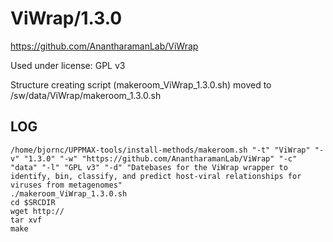 ViWrap/1.3.0
========================

<https://github.com/AnantharamanLab/ViWrap>

Used under license:
GPL v3


Structure creating script (makeroom_ViWrap_1.3.0.sh) moved to /sw/data/ViWrap/makeroom_1.3.0.sh

LOG
---

    /home/bjornc/UPPMAX-tools/install-methods/makeroom.sh "-t" "ViWrap" "-v" "1.3.0" "-w" "https://github.com/AnantharamanLab/ViWrap" "-c" "data" "-l" "GPL v3" "-d" "Datebases for the ViWrap wrapper to identify, bin, classify, and predict host-viral relationships for viruses from metagenomes"
    ./makeroom_ViWrap_1.3.0.sh
    cd $SRCDIR
    wget http://
    tar xvf 
    make

